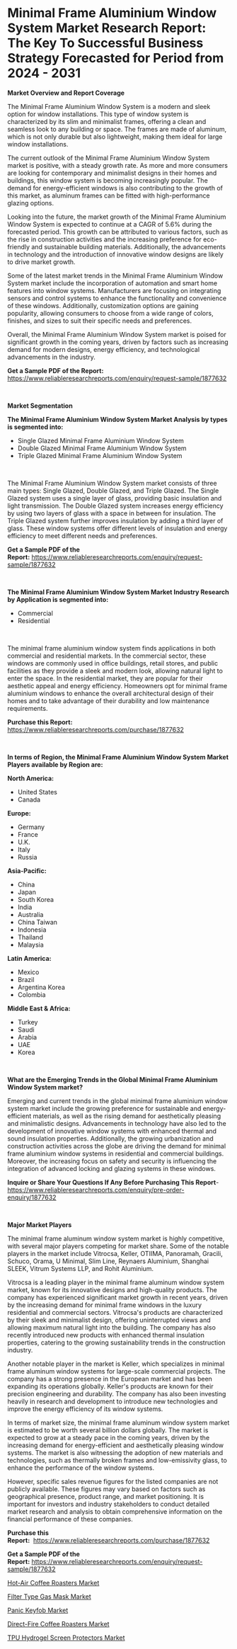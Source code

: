 <p><h1>Minimal Frame Aluminium Window System Market Research Report: The Key To Successful Business Strategy Forecasted for Period from 2024 - 2031</h1></p><p><strong>Market Overview and Report Coverage</strong></p>
<p><p>The Minimal Frame Aluminium Window System is a modern and sleek option for window installations. This type of window system is characterized by its slim and minimalist frames, offering a clean and seamless look to any building or space. The frames are made of aluminum, which is not only durable but also lightweight, making them ideal for large window installations.</p><p>The current outlook of the Minimal Frame Aluminium Window System market is positive, with a steady growth rate. As more and more consumers are looking for contemporary and minimalist designs in their homes and buildings, this window system is becoming increasingly popular. The demand for energy-efficient windows is also contributing to the growth of this market, as aluminum frames can be fitted with high-performance glazing options.</p><p>Looking into the future, the market growth of the Minimal Frame Aluminium Window System is expected to continue at a CAGR of 5.6% during the forecasted period. This growth can be attributed to various factors, such as the rise in construction activities and the increasing preference for eco-friendly and sustainable building materials. Additionally, the advancements in technology and the introduction of innovative window designs are likely to drive market growth.</p><p>Some of the latest market trends in the Minimal Frame Aluminium Window System market include the incorporation of automation and smart home features into window systems. Manufacturers are focusing on integrating sensors and control systems to enhance the functionality and convenience of these windows. Additionally, customization options are gaining popularity, allowing consumers to choose from a wide range of colors, finishes, and sizes to suit their specific needs and preferences.</p><p>Overall, the Minimal Frame Aluminium Window System market is poised for significant growth in the coming years, driven by factors such as increasing demand for modern designs, energy efficiency, and technological advancements in the industry.</p></p>
<p><strong>Get a Sample PDF of the Report:</strong> <a href="https://www.reliableresearchreports.com/enquiry/request-sample/1877632">https://www.reliableresearchreports.com/enquiry/request-sample/1877632</a></p>
<p>&nbsp;</p>
<p><strong>Market Segmentation</strong></p>
<p><strong>The Minimal Frame Aluminium Window System Market Analysis by types is segmented into:</strong></p>
<p><ul><li>Single Glazed Minimal Frame Aluminium Window System</li><li>Double Glazed Minimal Frame Aluminium Window System</li><li>Triple Glazed Minimal Frame Aluminium Window System</li></ul></p>
<p>&nbsp;</p>
<p><p>The Minimal Frame Aluminium Window System market consists of three main types: Single Glazed, Double Glazed, and Triple Glazed. The Single Glazed system uses a single layer of glass, providing basic insulation and light transmission. The Double Glazed system increases energy efficiency by using two layers of glass with a space in between for insulation. The Triple Glazed system further improves insulation by adding a third layer of glass. These window systems offer different levels of insulation and energy efficiency to meet different needs and preferences.</p></p>
<p><strong>Get a Sample PDF of the Report:</strong>&nbsp;<a href="https://www.reliableresearchreports.com/enquiry/request-sample/1877632">https://www.reliableresearchreports.com/enquiry/request-sample/1877632</a></p>
<p>&nbsp;</p>
<p><strong>The Minimal Frame Aluminium Window System Market Industry Research by Application is segmented into:</strong></p>
<p><ul><li>Commercial</li><li>Residential</li></ul></p>
<p>&nbsp;</p>
<p><p>The minimal frame aluminium window system finds applications in both commercial and residential markets. In the commercial sector, these windows are commonly used in office buildings, retail stores, and public facilities as they provide a sleek and modern look, allowing natural light to enter the space. In the residential market, they are popular for their aesthetic appeal and energy efficiency. Homeowners opt for minimal frame aluminium windows to enhance the overall architectural design of their homes and to take advantage of their durability and low maintenance requirements.</p></p>
<p><strong>Purchase this Report:</strong>&nbsp; <a href="https://www.reliableresearchreports.com/purchase/1877632">https://www.reliableresearchreports.com/purchase/1877632</a></p>
<p>&nbsp;</p>
<p><strong>In terms of Region, the Minimal Frame Aluminium Window System Market Players available by Region are:</strong></p>
<p>
    <p> <strong> North America: </strong>
        <ul>
            <li>United States</li>
            <li>Canada</li>
        </ul>
        </p> 
    <p> <strong> Europe: </strong>
        <ul>
            <li>Germany</li>
            <li>France</li>
            <li>U.K.</li>
            <li>Italy</li>
            <li>Russia</li>
        </ul>
        </p> 
    <p> <strong> Asia-Pacific: </strong>
        <ul>
            <li>China</li>
            <li>Japan</li>
            <li>South Korea</li>
            <li>India</li>
            <li>Australia</li>
            <li>China Taiwan</li>
            <li>Indonesia</li>
            <li>Thailand</li>
            <li>Malaysia</li>
        </ul>
        </p> 
    <p> <strong> Latin America: </strong>
        <ul>
            <li>Mexico</li>
            <li>Brazil</li>
            <li>Argentina Korea</li>
            <li>Colombia</li>
        </ul>
        </p> 
    <p> <strong> Middle East & Africa: </strong>
        <ul>
            <li>Turkey</li>
            <li>Saudi</li>
            <li>Arabia</li>
            <li>UAE</li>
            <li>Korea</li>
        </ul>
    </p>
    </p>
<p>&nbsp;</p>
<p><strong>What are the Emerging Trends in the Global Minimal Frame Aluminium Window System market?</strong></p>
<p><p>Emerging and current trends in the global minimal frame aluminium window system market include the growing preference for sustainable and energy-efficient materials, as well as the rising demand for aesthetically pleasing and minimalistic designs. Advancements in technology have also led to the development of innovative window systems with enhanced thermal and sound insulation properties. Additionally, the growing urbanization and construction activities across the globe are driving the demand for minimal frame aluminium window systems in residential and commercial buildings. Moreover, the increasing focus on safety and security is influencing the integration of advanced locking and glazing systems in these windows.</p></p>
<p><strong>Inquire or Share Your Questions If Any Before Purchasing This Report</strong>- <a href="https://www.reliableresearchreports.com/enquiry/pre-order-enquiry/1877632">https://www.reliableresearchreports.com/enquiry/pre-order-enquiry/1877632</a></p>
<p>&nbsp;</p>
<p><strong>Major Market Players</strong></p>
<p><p>The minimal frame aluminum window system market is highly competitive, with several major players competing for market share. Some of the notable players in the market include Vitrocsa, Keller, OTIIMA, Panoramah, Gracili, Schuco, Orama, U Minimal, Slim Line, Reynaers Aluminium, Shanghai SLEEK, Vitrum Systems LLP, and Rohit Aluminium. </p><p>Vitrocsa is a leading player in the minimal frame aluminum window system market, known for its innovative designs and high-quality products. The company has experienced significant market growth in recent years, driven by the increasing demand for minimal frame windows in the luxury residential and commercial sectors. Vitrocsa's products are characterized by their sleek and minimalist design, offering uninterrupted views and allowing maximum natural light into the building. The company has also recently introduced new products with enhanced thermal insulation properties, catering to the growing sustainability trends in the construction industry.</p><p>Another notable player in the market is Keller, which specializes in minimal frame aluminum window systems for large-scale commercial projects. The company has a strong presence in the European market and has been expanding its operations globally. Keller's products are known for their precision engineering and durability. The company has also been investing heavily in research and development to introduce new technologies and improve the energy efficiency of its window systems.</p><p>In terms of market size, the minimal frame aluminum window system market is estimated to be worth several billion dollars globally. The market is expected to grow at a steady pace in the coming years, driven by the increasing demand for energy-efficient and aesthetically pleasing window systems. The market is also witnessing the adoption of new materials and technologies, such as thermally broken frames and low-emissivity glass, to enhance the performance of the window systems.</p><p>However, specific sales revenue figures for the listed companies are not publicly available. These figures may vary based on factors such as geographical presence, product range, and market positioning. It is important for investors and industry stakeholders to conduct detailed market research and analysis to obtain comprehensive information on the financial performance of these companies.</p></p>
<p><strong>Purchase this Report:</strong>&nbsp;&nbsp;<a href="https://www.reliableresearchreports.com/purchase/1877632">https://www.reliableresearchreports.com/purchase/1877632</a></p>
<p></p>
<p><strong>Get a Sample PDF of the Report:</strong>&nbsp;<a href="https://www.reliableresearchreports.com/enquiry/request-sample/1877632">https://www.reliableresearchreports.com/enquiry/request-sample/1877632</a></p>
<p><p><a href="https://github.com/Triciasol/Market-Research-Report-List-1/blob/main/hot-air-coffee-roasters-market.md">Hot-Air Coffee Roasters Market</a></p><p><a href="https://github.com/chartsaturn/Market-Research-Report-List-1/blob/main/filter-type-gas-mask-market.md">Filter Type Gas Mask Market</a></p><p><a href="https://github.com/JameTravis/Market-Research-Report-List-3/blob/main/panic-keyfob-market.md">Panic Keyfob Market</a></p><p><a href="https://github.com/jhcraigie/Market-Research-Report-List-1/blob/main/direct-fire-coffee-roasters-market.md">Direct-Fire Coffee Roasters Market</a></p><p><a href="https://github.com/RichRobinson5/Market-Research-Report-List-3/blob/main/tpu-hydrogel-screen-protectors-market.md">TPU Hydrogel Screen Protectors Market</a></p></p>